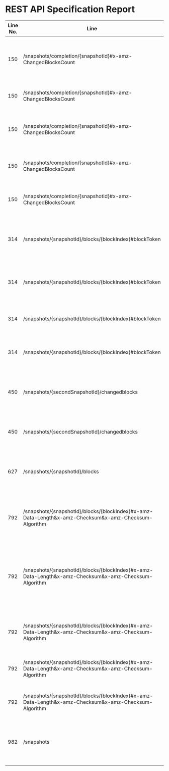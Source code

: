 REST API Specification Report
=============================
| Line No. | Line                                                                                                  | Rule Violated                                                                           | Category | Severity | Rule Type       | Software Quality Attributes               | Improvement Suggestion                                                                                                      |
| -------- | ----------------------------------------------------------------------------------------------------- | --------------------------------------------------------------------------------------- | -------- | -------- | --------------- | ----------------------------------------- | --------------------------------------------------------------------------------------------------------------------------- |
| 150      | /snapshots/completion/{snapshotId}#x-amz-ChangedBlocksCount                                           | 401 ("Unauthorized") must be used when there is a problem with the client's credentials | HTTP     | CRITICAL | STATIC, DYNAMIC | COMPATIBILITY, MAINTAINABILITY, USABILITY | Provide the 401 response in the definition of the path in the operation (here: POST)                                        |
| 150      | /snapshots/completion/{snapshotId}#x-amz-ChangedBlocksCount                                           | A plural noun should be used for collection or store names                              | URIS     | ERROR    | STATIC          | USABILITY, MAINTAINABILITY                | Use singular nouns for document names                                                                                       |
| 150      | /snapshots/completion/{snapshotId}#x-amz-ChangedBlocksCount                                           | Forward slash separator (/) must be used to indicate a hierarchical relationship        | URIS     | CRITICAL | STATIC          | MAINTAINABILITY                           | replace '#' with a forward slash '/' to indicate a hierarchical relationship                                                |
| 150      | /snapshots/completion/{snapshotId}#x-amz-ChangedBlocksCount                                           | Hyphens (-) should be used to improve the readability of URIs                           | URIS     | ERROR    | STATIC          | COMPATIBILITY, MAINTAINABILITY            | Use hyphens to improve the readability of the segments                                                                      |
| 150      | /snapshots/completion/{snapshotId}#x-amz-ChangedBlocksCount                                           | Lowercase letters should be preferred in URI paths                                      | URIS     | ERROR    | STATIC          | COMPATIBILITY, MAINTAINABILITY            | Change uppercase letters to lowercase letters                                                                               |
| 314      | /snapshots/{snapshotId}/blocks/{blockIndex}#blockToken                                                | 401 ("Unauthorized") must be used when there is a problem with the client's credentials | HTTP     | CRITICAL | STATIC, DYNAMIC | COMPATIBILITY, MAINTAINABILITY, USABILITY | Provide the 401 response in the definition of the path in the operation (here: GET)                                         |
| 314      | /snapshots/{snapshotId}/blocks/{blockIndex}#blockToken                                                | Forward slash separator (/) must be used to indicate a hierarchical relationship        | URIS     | CRITICAL | STATIC          | MAINTAINABILITY                           | replace '#' with a forward slash '/' to indicate a hierarchical relationship                                                |
| 314      | /snapshots/{snapshotId}/blocks/{blockIndex}#blockToken                                                | Hyphens (-) should be used to improve the readability of URIs                           | URIS     | ERROR    | STATIC          | COMPATIBILITY, MAINTAINABILITY            | Use hyphens to improve the readability of the segments                                                                      |
| 314      | /snapshots/{snapshotId}/blocks/{blockIndex}#blockToken                                                | Lowercase letters should be preferred in URI paths                                      | URIS     | ERROR    | STATIC          | COMPATIBILITY, MAINTAINABILITY            | Change uppercase letters to lowercase letters                                                                               |
| 450      | /snapshots/{secondSnapshotId}/changedblocks                                                           | 401 ("Unauthorized") must be used when there is a problem with the client's credentials | HTTP     | CRITICAL | STATIC, DYNAMIC | COMPATIBILITY, MAINTAINABILITY, USABILITY | Provide the 401 response in the definition of the path in the operation (here: GET)                                         |
| 450      | /snapshots/{secondSnapshotId}/changedblocks                                                           | Hyphens (-) should be used to improve the readability of URIs                           | URIS     | ERROR    | STATIC          | COMPATIBILITY, MAINTAINABILITY            | Use hyphens to improve the readability of the segments                                                                      |
| 627      | /snapshots/{snapshotId}/blocks                                                                        | 401 ("Unauthorized") must be used when there is a problem with the client's credentials | HTTP     | CRITICAL | STATIC, DYNAMIC | COMPATIBILITY, MAINTAINABILITY, USABILITY | Provide the 401 response in the definition of the path in the operation (here: GET)                                         |
| 792      | /snapshots/{snapshotId}/blocks/{blockIndex}#x-amz-Data-Length&x-amz-Checksum&x-amz-Checksum-Algorithm | 401 ("Unauthorized") must be used when there is a problem with the client's credentials | HTTP     | CRITICAL | STATIC, DYNAMIC | COMPATIBILITY, MAINTAINABILITY, USABILITY | Provide the 401 response in the definition of the path in the operation (here: PUT)                                         |
| 792      | /snapshots/{snapshotId}/blocks/{blockIndex}#x-amz-Data-Length&x-amz-Checksum&x-amz-Checksum-Algorithm | Description of request should match with the type of the request.                       | META     | WARNING  | STATIC          | MAINTAINABILITY                           | PUT must be used to both insert and update a stored resource and not for other purposes The request should be of type: POST |
| 792      | /snapshots/{snapshotId}/blocks/{blockIndex}#x-amz-Data-Length&x-amz-Checksum&x-amz-Checksum-Algorithm | Forward slash separator (/) must be used to indicate a hierarchical relationship        | URIS     | CRITICAL | STATIC          | MAINTAINABILITY                           | replace '#' with a forward slash '/' to indicate a hierarchical relationship                                                |
| 792      | /snapshots/{snapshotId}/blocks/{blockIndex}#x-amz-Data-Length&x-amz-Checksum&x-amz-Checksum-Algorithm | Hyphens (-) should be used to improve the readability of URIs                           | URIS     | ERROR    | STATIC          | COMPATIBILITY, MAINTAINABILITY            | Use hyphens to improve the readability of the segments                                                                      |
| 792      | /snapshots/{snapshotId}/blocks/{blockIndex}#x-amz-Data-Length&x-amz-Checksum&x-amz-Checksum-Algorithm | Lowercase letters should be preferred in URI paths                                      | URIS     | ERROR    | STATIC          | COMPATIBILITY, MAINTAINABILITY            | Change uppercase letters to lowercase letters                                                                               |
| 982      | /snapshots                                                                                            | 401 ("Unauthorized") must be used when there is a problem with the client's credentials | HTTP     | CRITICAL | STATIC, DYNAMIC | COMPATIBILITY, MAINTAINABILITY, USABILITY | Provide the 401 response in the definition of the path in the operation (here: POST)                                        |